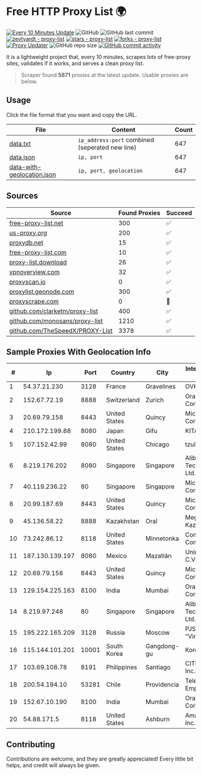 
# Free HTTP Proxy List 🌍

[![Every 10 Minutes Update](https://github.com/mertguvencli/http-proxy-list/actions/workflows/main.yml/badge.svg?branch=main)](https://github.com/mertguvencli/http-proxy-list/actions/workflows/main.yml)
![GitHub](https://img.shields.io/github/license/mertguvencli/http-proxy-list)
![GitHub last commit](https://img.shields.io/github/last-commit/mertguvencli/http-proxy-list)
[![zevtyardt - proxy-list](https://img.shields.io/static/v1?label=zevtyardt&message=proxy-list&color=blue&logo=github)](https://github.com/zevtyardt/proxy-list "Go to GitHub repo")
[![stars - proxy-list](https://img.shields.io/github/stars/zevtyardt/proxy-list?style=social)](https://github.com/zevtyardt/proxy-list)
[![forks - proxy-list](https://img.shields.io/github/forks/zevtyardt/proxy-list?style=social)](https://github.com/zevtyardt/proxy-list)
[![Proxy Updater](https://github.com/zevtyardt/proxy-list/workflows/Proxy%20Updater/badge.svg)](https://github.com/zevtyardt/proxy-list/actions?query=workflow:"Proxy+Updater")
![GitHub repo size](https://img.shields.io/github/repo-size/zevtyardt/proxy-list)
[![GitHub commit activity](https://img.shields.io/github/commit-activity/m/zevtyardt/proxy-list?logo=commits)](https://github.com/zevtyardt/proxy-list/commits/main)

It is a lightweight project that, every 10 minutes, scrapes lots of free-proxy sites, validates if it works, and serves a clean proxy list.

> Scraper found **5871** proxies at the latest update. Usable proxies are below.

## Usage

Click the file format that you want and copy the URL.

|File|Content|Count|
|----|-------|-----|
|[data.txt](https://raw.githubusercontent.com/mertguvencli/http-proxy-list/main/proxy-list/data.txt)|`ip_address:port` combined (seperated new line)|647|
|[data.json](https://raw.githubusercontent.com/mertguvencli/http-proxy-list/main/proxy-list/data.json)|`ip, port`|647|
|[data-with-geolocation.json](https://raw.githubusercontent.com/mertguvencli/http-proxy-list/main/proxy-list/data-with-geolocation.json)|`ip, port, geolocation`|647|

## Sources

|Source|Found Proxies|Succeed|
|------|-------------|-------|
|[free-proxy-list.net](https://free-proxy-list.net)|300|✅|
|[us-proxy.org](https://www.us-proxy.org)|200|✅|
|[proxydb.net](http://proxydb.net)|15|✅|
|[free-proxy-list.com](https://free-proxy-list.com/?page=&port=&type%5B%5D=http&type%5B%5D=https&up_time=0&search=Search)|10|✅|
|[proxy-list.download](https://www.proxy-list.download/HTTP)|26|✅|
|[vpnoverview.com](https://vpnoverview.com/privacy/anonymous-browsing/free-proxy-servers)|32|✅|
|[proxyscan.io](https://www.proxyscan.io)|0|✅|
|[proxylist.geonode.com](https://proxylist.geonode.com/api/proxy-list?limit=300&page=1&sort_by=lastChecked&sort_type=desc&protocols=http,https)|300|✅|
|[proxyscrape.com](https://api.proxyscrape.com/v2/?request=displayproxies&protocol=http&timeout=10000&country=all&ssl=all&anonymity=all)|0|🚫|
|[github.com/clarketm/proxy-list](https://raw.githubusercontent.com/clarketm/proxy-list/master/proxy-list-raw.txt)|400|✅|
|[github.com/monosans/proxy-list](https://raw.githubusercontent.com/monosans/proxy-list/main/proxies/http.txt)|1210|✅|
|[github.com/TheSpeedX/PROXY-List](https://raw.githubusercontent.com/TheSpeedX/PROXY-List/master/http.txt)|3378|✅|


## Sample Proxies With Geolocation Info

|#|Ip|Port|Country|City|Internet Service Provider|
|-|--|----|-------|----|-------------------------|
|1|54.37.21.230|3128|France|Gravelines|OVH SAS|
|2|152.67.72.19|8888|Switzerland|Zurich|Oracle Corporation|
|3|20.69.79.158|8443|United States|Quincy|Microsoft Corporation|
|4|210.172.199.88|8080|Japan|Gifu|KITAGATA|
|5|107.152.42.99|8080|United States|Chicago|tzulo, inc.|
|6|8.219.176.202|8080|Singapore|Singapore|Alibaba (US) Technology Co., Ltd.|
|7|40.119.236.22|80|Singapore|Singapore|Microsoft Corporation|
|8|20.99.187.69|8443|United States|Quincy|Microsoft Corporation|
|9|45.136.58.22|8888|Kazakhstan|Oral|Megahost Kazakhstan TOO|
|10|73.242.86.12|8118|United States|Minnetonka|Comcast Cable Communications|
|11|187.130.139.197|8080|Mexico|Mazatlán|Uninet S.A. de C.V.|
|12|20.69.79.158|8443|United States|Quincy|Microsoft Corporation|
|13|129.154.225.163|8100|India|Mumbai|Oracle Corporation|
|14|8.219.97.248|80|Singapore|Singapore|Alibaba (US) Technology Co., Ltd.|
|15|195.222.165.209|3128|Russia|Moscow|PJSC "Vimpelcom"|
|16|115.144.101.201|10001|South Korea|Gangdong-gu|Korea Telecom|
|17|103.69.108.78|8191|Philippines|Santiago|CITI Cableworld Inc.|
|18|200.54.194.10|53281|Chile|Providencia|Telefonica Empresas|
|19|152.67.10.190|8100|India|Mumbai|Oracle Corporation|
|20|54.88.171.5|8118|United States|Ashburn|Amazon.com, Inc.|



## Contributing

Contributions are welcome, and they are greatly appreciated! Every
little bit helps, and credit will always be given.

